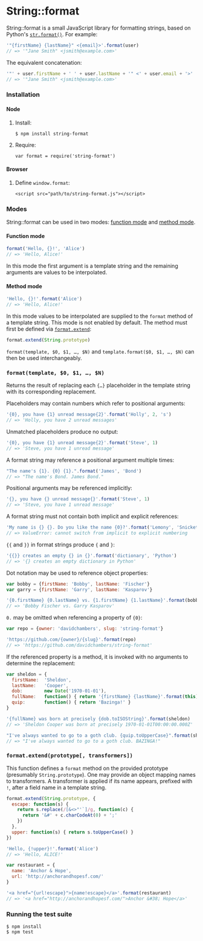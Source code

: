 <!--
#
# Licensed to the Apache Software Foundation (ASF) under one or more contributor
# license agreements.  See the NOTICE file distributed with this work for additional
# information regarding copyright ownership.  The ASF licenses this file to you
# under the Apache License, Version 2.0 (the # "License"); you may not use this
# file except in compliance with the License.  You may obtain a copy of the License
# at:
#
# http://www.apache.org/licenses/LICENSE-2.0
#
# Unless required by applicable law or agreed to in writing, software distributed
# under the License is distributed on an "AS IS" BASIS, WITHOUT WARRANTIES OR
# CONDITIONS OF ANY KIND, either express or implied.  See the License for the
# specific language governing permissions and limitations under the License.
#
-->

# String::format

String::format is a small JavaScript library for formatting strings, based on
Python's [`str.format()`][1]. For example:

```javascript
'"{firstName} {lastName}" <{email}>'.format(user)
// => '"Jane Smith" <jsmith@example.com>'
```

The equivalent concatenation:

```javascript
'"' + user.firstName + ' ' + user.lastName + '" <' + user.email + '>'
// => '"Jane Smith" <jsmith@example.com>'
```

### Installation

#### Node

1.  Install:

        $ npm install string-format

2.  Require:

        var format = require('string-format')

#### Browser

1.  Define `window.format`:

        <script src="path/to/string-format.js"></script>

### Modes

String::format can be used in two modes: [function mode](#function-mode) and
[method mode](#method-mode).

#### Function mode

```javascript
format('Hello, {}!', 'Alice')
// => 'Hello, Alice!'
```

In this mode the first argument is a template string and the remaining
arguments are values to be interpolated.

#### Method mode

```javascript
'Hello, {}!'.format('Alice')
// => 'Hello, Alice!'
```

In this mode values to be interpolated are supplied to the `format` method
of a template string. This mode is not enabled by default. The method must
first be defined via [`format.extend`](#formatextendprototype-transformers):

```javascript
format.extend(String.prototype)
```

`format(template, $0, $1, …, $N)` and `template.format($0, $1, …, $N)` can then
be used interchangeably.

### `format(template, $0, $1, …, $N)`

Returns the result of replacing each `{…}` placeholder in the template string
with its corresponding replacement.

Placeholders may contain numbers which refer to positional arguments:

```javascript
'{0}, you have {1} unread message{2}'.format('Holly', 2, 's')
// => 'Holly, you have 2 unread messages'
```

Unmatched placeholders produce no output:

```javascript
'{0}, you have {1} unread message{2}'.format('Steve', 1)
// => 'Steve, you have 1 unread message'
```

A format string may reference a positional argument multiple times:

```javascript
"The name's {1}. {0} {1}.".format('James', 'Bond')
// => "The name's Bond. James Bond."
```

Positional arguments may be referenced implicitly:

```javascript
'{}, you have {} unread message{}'.format('Steve', 1)
// => 'Steve, you have 1 unread message'
```

A format string must not contain both implicit and explicit references:

```javascript
'My name is {} {}. Do you like the name {0}?'.format('Lemony', 'Snicket')
// => ValueError: cannot switch from implicit to explicit numbering
```

`{{` and `}}` in format strings produce `{` and `}`:

```javascript
'{{}} creates an empty {} in {}'.format('dictionary', 'Python')
// => '{} creates an empty dictionary in Python'
```

Dot notation may be used to reference object properties:

```javascript
var bobby = {firstName: 'Bobby', lastName: 'Fischer'}
var garry = {firstName: 'Garry', lastName: 'Kasparov'}

'{0.firstName} {0.lastName} vs. {1.firstName} {1.lastName}'.format(bobby, garry)
// => 'Bobby Fischer vs. Garry Kasparov'
```

`0.` may be omitted when referencing a property of `{0}`:

```javascript
var repo = {owner: 'davidchambers', slug: 'string-format'}

'https://github.com/{owner}/{slug}'.format(repo)
// => 'https://github.com/davidchambers/string-format'
```

If the referenced property is a method, it is invoked with no arguments to
determine the replacement:

```javascript
var sheldon = {
  firstName:  'Sheldon',
  lastName:   'Cooper',
  dob:        new Date('1970-01-01'),
  fullName:   function() { return '{firstName} {lastName}'.format(this) },
  quip:       function() { return 'Bazinga!' }
}

'{fullName} was born at precisely {dob.toISOString}'.format(sheldon)
// => 'Sheldon Cooper was born at precisely 1970-01-01T00:00:00.000Z'

"I've always wanted to go to a goth club. {quip.toUpperCase}".format(sheldon)
// => "I've always wanted to go to a goth club. BAZINGA!"
```

### `format.extend(prototype[, transformers])`

This function defines a `format` method on the provided prototype (presumably
`String.prototype`). One may provide an object mapping names to transformers.
A transformer is applied if its name appears, prefixed with `!`, after a field
name in a template string.

```javascript
format.extend(String.prototype, {
  escape: function(s) {
    return s.replace(/[&<>"'`]/g, function(c) {
      return '&#' + c.charCodeAt(0) + ';'
    })
  },
  upper: function(s) { return s.toUpperCase() }
})

'Hello, {!upper}!'.format('Alice')
// => 'Hello, ALICE!'

var restaurant = {
  name: 'Anchor & Hope',
  url: 'http://anchorandhopesf.com/'
}

'<a href="{url!escape}">{name!escape}</a>'.format(restaurant)
// => '<a href="http://anchorandhopesf.com/">Anchor &#38; Hope</a>'
```

### Running the test suite

```console
$ npm install
$ npm test
```


[1]: http://docs.python.org/library/stdtypes.html#str.format
[2]: https://developer.mozilla.org/en-US/docs/Web/JavaScript/Reference/Global_Objects/Function/bind
